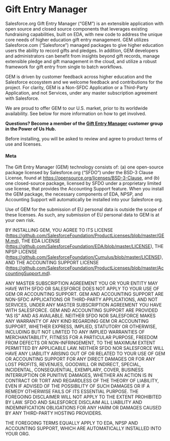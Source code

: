 # Gift Entry Manager

Salesforce.org Gift Entry Manager (“GEM”) is an extensible application with open source and closed source components that leverages existing fundraising capabilities, built on EDA, with new code to address the unique core needs of higher education gift entry management. GEM utilizes Salesforce.com (“Salesforce”) managed packages to give higher education users the ability to record gifts and pledges. In addition, GEM developers and administrators can benefit from insights beyond gift records, manage extensible pledge and gift management in the cloud, and utilize a robust framework for gift entry from single to batch workflows.

GEM is driven by customer feedback across higher education and the Salesforce ecosystem and we welcome feedback and contributions for the project.  For clarity, GEM is a Non-SFDC Application or a Third-Party Application, and not Services, under any master subscription agreement with Salesforce.

We are proud to offer GEM to our U.S. market, prior to its worldwide availability. See below for more information on how to get involved.

**Questions? Become a member of the [Gift Entry Manager](https://powerofus.force.com/s/topic/0TO1E000000VcE0WAK/gift-entry-manager) customer group in the Power of Us Hub.**

Before installing, you will be asked to review and agree to product terms of use and licenses.

#### Meta

The Gift Entry Manager (GEM) technology consists of: (a) one open-source  package licensed by Salesforce.org (“SFDO”) under the BSD-3 Clause License, found at https://opensource.org/licenses/BSD-3-Clause, and (b) one closed-source package, licensed by SFDO under a proprietary limited use license, that provides the Accounting Support feature.  When you install the GEM package, the necessary components of EDA, NPSP, and Accounting Support will automatically be installed into your Salesforce org.

Use of GEM for the submission of EU personal data is outside the scope of these licenses. As such, any submission of EU personal data to GEM is at your own risk.

BY INSTALLING GEM, YOU AGREE TO ITS LICENSE (https://github.com/SalesforceFoundation/ProductLicenses/blob/master/GEM.md), THE EDA LICENSE (https://github.com/SalesforceFoundation/EDA/blob/master/LICENSE), THE NPSP LICENSE (https://github.com/SalesforceFoundation/Cumulus/blob/master/LICENSE), AND THE ACCOUNTING SUPPORT LICENSE (https://github.com/SalesforceFoundation/ProductLicenses/blob/master/AccountingSupport.md).

ANY MASTER SUBSCRIPTION AGREEMENT YOU OR YOUR ENTITY MAY HAVE WITH SFDO OR SALESFORCE DOES NOT APPLY TO YOUR USE OF GEM OR ACCOUNTING SUPPORT.  GEM AND ACCOUNTING SUPPORT ARE NON-SFDC APPLICATIONS OR THIRD-PARTY APPLICATIONS, AND NOT SERVICES, UNDER ANY MASTER SUBSCRIPTION AGREEMENT YOU HAVE WITH SALESFORCE. GEM AND ACCOUNTING SUPPORT ARE PROVIDED “AS IS” AND AS AVAILABLE. NEITHER SFDO NOR SALESFORCE MAKES ANY WARRANTY OF ANY KIND REGARDING GEM OR ACCOUNTING SUPPORT, WHETHER EXPRESS, IMPLIED, STATUTORY OR OTHERWISE, INCLUDING BUT NOT LIMITED TO ANY IMPLIED WARRANTIES OF MERCHANTABILITY, FITNESS FOR A PARTICULAR PURPOSE, FREEDOM FROM DEFECTS OR NON-INFRINGEMENT, TO THE MAXIMUM EXTENT PERMITTED BY APPLICABLE LAW. NEITHER SFDO NOR SALESFORCE WILL HAVE ANY LIABILITY ARISING OUT OF OR RELATED TO YOUR USE OF GEM OR ACCOUNTING SUPPORT FOR ANY DIRECT DAMAGES OR FOR ANY LOST PROFITS, REVENUES, GOODWILL OR INDIRECT, SPECIAL, INCIDENTAL, CONSEQUENTIAL, EXEMPLARY, COVER, BUSINESS INTERRUPTION OR PUNITIVE DAMAGES, WHETHER AN ACTION IS IN CONTRACT OR TORT AND REGARDLESS OF THE THEORY OF LIABILITY, EVEN IF ADVISED OF THE POSSIBILITY OF SUCH DAMAGES OR IF A REMEDY OTHERWISE FAILS OF ITS ESSENTIAL PURPOSE. THE FOREGOING DISCLAIMER WILL NOT APPLY TO THE EXTENT PROHIBITED BY LAW. SFDO AND SALESFORCE DISCLAIM ALL LIABILITY AND INDEMNIFICATION OBLIGATIONS FOR ANY HARM OR DAMAGES CAUSED BY ANY THIRD-PARTY HOSTING PROVIDERS.

THE FOREGOING TERMS EQUALLY APPLY TO EDA, NPSP AND ACCOUNTING SUPPORT, WHICH ARE AUTOMATICALLY INSTALLED INTO YOUR ORG.
